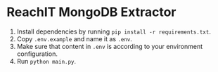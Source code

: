 # ReachIT MongoDB Extractor
1. Install dependencies by running `pip install -r requirements.txt`.
2. Copy `.env.example` and name it as `.env`.
3. Make sure that content in `.env` is according to your environment configuration.
4. Run `python main.py`.